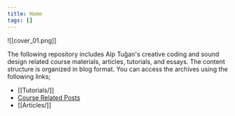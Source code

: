 ```yaml
---
title: Home
tags: []
---
```

![[cover_01.png]]

The following repository includes Alp Tuğan's creative coding and sound design related course materials, articles, tutorials, and essays. The content structure is organized in blog format. You can access the archives using the following links;
- [[Tutorials/]]
- [Course Related Posts](Courses/)
- [[Articles/]]

